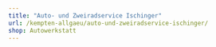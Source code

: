 ```yaml
---
title: "Auto- und Zweiradservice Ischinger"
url: /kempten-allgaeu/auto-und-zweiradservice-ischinger/
shop: Autowerkstatt
---
```

